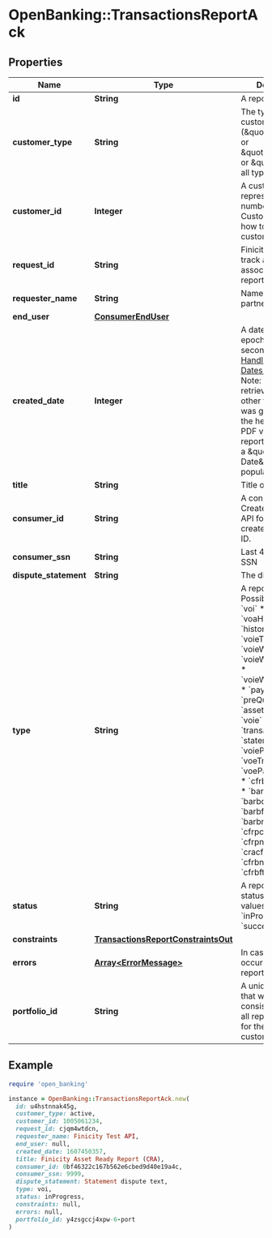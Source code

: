 # OpenBanking::TransactionsReportAck

## Properties

| Name | Type | Description | Notes |
| ---- | ---- | ----------- | ----- |
| **id** | **String** | A report ID |  |
| **customer_type** | **String** | The type of customer (\&quot;active\&quot; or \&quot;testing\&quot; or \&quot;\&quot; for all types) |  |
| **customer_id** | **Integer** | A customer ID represented as a number. See Add Customer API for how to create a customer ID. |  |
| **request_id** | **String** | Finicity indicator to track all activity associated with this report |  |
| **requester_name** | **String** | Name of a Finicity partner |  |
| **end_user** | [**ConsumerEndUser**](ConsumerEndUser.md) |  | [optional] |
| **created_date** | **Integer** | A date in Unix epoch time (in seconds). See: [Handling Epoch Dates and Times](https://developer.mastercard.com/open-banking-us/documentation/codes-and-formats/). Note: If the report is retrieved on a day other than the day it was generated, on the header of the PDF version of the report there will be a \&quot;Retrieved Date\&quot; populated. |  |
| **title** | **String** | Title of the report |  |
| **consumer_id** | **String** | A consumer ID. See Create Consumer API for how to create a consumer ID. |  |
| **consumer_ssn** | **String** | Last 4 digits of a SSN |  |
| **dispute_statement** | **String** | The dispute text | [optional] |
| **type** | **String** | A report type. Possible values:  * &#x60;voi&#x60;  * &#x60;voa&#x60;  * &#x60;voaHistory&#x60;  * &#x60;history&#x60;  * &#x60;voieTxVerify&#x60;  * &#x60;voieWithReport&#x60;  * &#x60;voieWithInterview&#x60;  * &#x60;voieWithStatement&#x60;  * &#x60;paystatement&#x60;   * &#x60;preQualVoa&#x60;  * &#x60;assetSummary&#x60;  * &#x60;voie&#x60;  * &#x60;transactions&#x60;  * &#x60;statement&#x60;  * &#x60;voiePayroll&#x60;  * &#x60;voeTransactions&#x60;  * &#x60;voePayroll&#x60;  * &#x60;cfrp&#x60;  * &#x60;cfrb&#x60;  * &#x60;barpcra&#x60;  * &#x60;barpnoncra&#x60;  * &#x60;barbcra&#x60;  * &#x60;barbftc&#x60;  * &#x60;barbnoncra&#x60;  * &#x60;cfrpcra&#x60;  * &#x60;cfrpnoncra&#x60;  * &#x60;cracfrbcra&#x60;  * &#x60;cfrbnoncra&#x60;  * &#x60;cfrbftc&#x60;  |  |
| **status** | **String** | A report generation status. Possible values:  * &#x60;inProgress&#x60;  * &#x60;success&#x60;  * &#x60;failure&#x60;  |  |
| **constraints** | [**TransactionsReportConstraintsOut**](TransactionsReportConstraintsOut.md) |  |  |
| **errors** | [**Array&lt;ErrorMessage&gt;**](ErrorMessage.md) | In case errors occurred during the report generation | [optional] |
| **portfolio_id** | **String** | A unique identifier that will be consistent across all reports created for the same customer |  |

## Example

```ruby
require 'open_banking'

instance = OpenBanking::TransactionsReportAck.new(
  id: u4hstnnak45g,
  customer_type: active,
  customer_id: 1005061234,
  request_id: cjqm4wtdcn,
  requester_name: Finicity Test API,
  end_user: null,
  created_date: 1607450357,
  title: Finicity Asset Ready Report (CRA),
  consumer_id: 0bf46322c167b562e6cbed9d40e19a4c,
  consumer_ssn: 9999,
  dispute_statement: Statement dispute text,
  type: voi,
  status: inProgress,
  constraints: null,
  errors: null,
  portfolio_id: y4zsgccj4xpw-6-port
)
```

